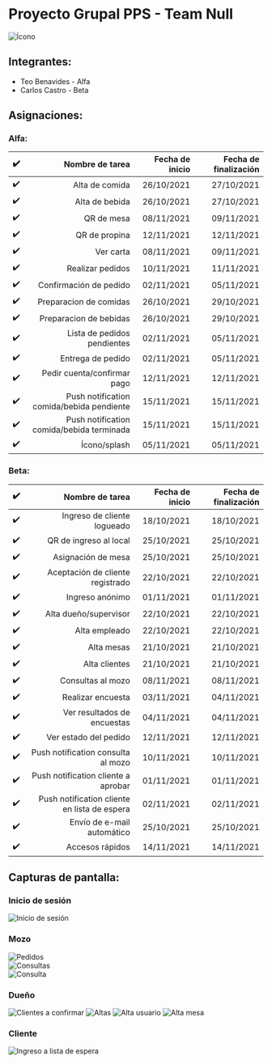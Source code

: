 
# Proyecto Grupal PPS - Team Null

![Ícono](https://i.imgur.com/13INpkN.png)  

## Integrantes:

-   Teo Benavides - Alfa
-   Carlos Castro - Beta

## Asignaciones:

### Alfa:

| :heavy_check_mark: |                           Nombre de tarea |Fecha de inicio|Fecha de finalización|
| -----------------: |               --------------------------: |--------------:| -------------------:|
| :heavy_check_mark: |                            Alta de comida |    26/10/2021 |          27/10/2021 |
| :heavy_check_mark: |                            Alta de bebida |    26/10/2021 |          27/10/2021 |
| :heavy_check_mark: |                                QR de mesa |    08/11/2021 |          09/11/2021 |
| :heavy_check_mark: |                             QR de propina |    12/11/2021 |          12/11/2021 |
| :heavy_check_mark: |                                 Ver carta |    08/11/2021 |          09/11/2021 |
| :heavy_check_mark: |                          Realizar pedidos |    10/11/2021 |          11/11/2021 |
| :heavy_check_mark: |                    Confirmación de pedido |    02/11/2021 |          05/11/2021 |
| :heavy_check_mark: |                    Preparacion de comidas |    26/10/2021 |          29/10/2021 |
| :heavy_check_mark: |                    Preparacion de bebidas |    26/10/2021 |          29/10/2021 |
| :heavy_check_mark: |               Lista de pedidos pendientes |    02/11/2021 |          05/11/2021 |
| :heavy_check_mark: |                         Entrega de pedido |    02/11/2021 |          05/11/2021 |
| :heavy_check_mark: |               Pedir cuenta/confirmar pago |    12/11/2021 |          12/11/2021 |
| :heavy_check_mark: | Push notification comida/bebida pendiente |    15/11/2021 |          15/11/2021 |
| :heavy_check_mark: | Push notification comida/bebida terminada |    15/11/2021 |          15/11/2021 |
| :heavy_check_mark: |                              Ícono/splash |    05/11/2021 |          05/11/2021 |

### Beta:

| :heavy_check_mark: |                              Nombre de tarea |Fecha de inicio|Fecha de finalización|
| -----------------: |             -------------------------------: |--------------:| -------------------:|
| :heavy_check_mark: |                  Ingreso de cliente logueado |    18/10/2021 |          18/10/2021 |
| :heavy_check_mark: |                       QR de ingreso al local |    25/10/2021 |          25/10/2021 |
| :heavy_check_mark: |                           Asignación de mesa |    25/10/2021 |          25/10/2021 |
| :heavy_check_mark: |             Aceptación de cliente registrado |    22/10/2021 |          22/10/2021 |
| :heavy_check_mark: |                              Ingreso anónimo |    01/11/2021 |          01/11/2021 |
| :heavy_check_mark: |                        Alta dueño/supervisor |    22/10/2021 |          22/10/2021 |
| :heavy_check_mark: |                                Alta empleado |    22/10/2021 |          22/10/2021 |
| :heavy_check_mark: |                                   Alta mesas |    21/10/2021 |          21/10/2021 |
| :heavy_check_mark: |                                Alta clientes |    21/10/2021 |          21/10/2021 |
| :heavy_check_mark: |                            Consultas al mozo |    08/11/2021 |          08/11/2021 |
| :heavy_check_mark: |                            Realizar encuesta |    03/11/2021 |          04/11/2021 |
| :heavy_check_mark: |                  Ver resultados de encuestas |    04/11/2021 |          04/11/2021 |
| :heavy_check_mark: |                        Ver estado del pedido |    12/11/2021 |          12/11/2021 |
| :heavy_check_mark: |           Push notification consulta al mozo |    10/11/2021 |          10/11/2021 |
| :heavy_check_mark: |          Push notification cliente a aprobar |    01/11/2021 |          01/11/2021 |
| :heavy_check_mark: | Push notification cliente en lista de espera |    02/11/2021 |          02/11/2021 |
| :heavy_check_mark: |                   Envío de e-mail automático |    25/10/2021 |          25/10/2021 |
| :heavy_check_mark: |                              Accesos rápidos |    14/11/2021 |          14/11/2021 |

## Capturas de pantalla:

### Inicio de sesión
![Inicio de sesión](https://i.imgur.com/jP779cY.png)  

### Mozo
![Pedidos](https://i.imgur.com/KWjWy3D.png)  
![Consultas](https://i.imgur.com/ve4c1EA.png)  
![Consulta](https://i.imgur.com/A4s6wCf.png)  

### Dueño
![Clientes a confirmar](https://i.imgur.com/3Lz4rcR.png) 
![Altas](https://i.imgur.com/ZoixpHd.png) 
![Alta usuario](https://i.imgur.com/s0hMpqQ.png) 
![Alta mesa](https://i.imgur.com/0hT3jTs.png) 

### Cliente
![Ingreso a lista de espera](https://i.imgur.com/Dx4F01k.png) 